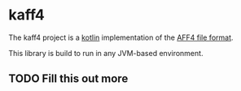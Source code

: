 # kaff4

The kaff4 project is a [kotlin](https://kotlinlang.org/) implementation of the [AFF4 file format](https://github.com/aff4/Standard).

This library is build to run in any JVM-based environment. 

## TODO Fill this out more